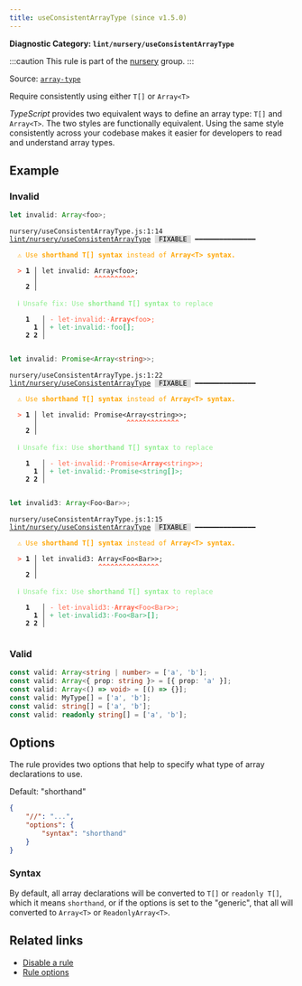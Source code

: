 ```yaml
---
title: useConsistentArrayType (since v1.5.0)
---
```


**Diagnostic Category: `lint/nursery/useConsistentArrayType`**

:::caution
This rule is part of the [nursery](/linter/rules/#nursery) group.
:::

Source: <a href="https://typescript-eslint.io/rules/array-type" target="_blank"><code>array-type</code></a>

Require consistently using either `T[]` or `Array<T>`

_TypeScript_ provides two equivalent ways to define an array type: `T[]` and `Array<T>`.
The two styles are functionally equivalent.
Using the same style consistently across your codebase makes it easier for developers to read and understand array types.

## Example

### Invalid

```ts
let invalid: Array<foo>;
```

<pre class="language-text"><code class="language-text">nursery/useConsistentArrayType.js:1:14 <a href="https://biomejs.dev/linter/rules/use-consistent-array-type">lint/nursery/useConsistentArrayType</a> <span style="color: #000; background-color: #ddd;"> FIXABLE </span> ━━━━━━━━━━━━━━━

<strong><span style="color: Orange;">  </span></strong><strong><span style="color: Orange;">⚠</span></strong> <span style="color: Orange;">Use </span><span style="color: Orange;"><strong>shorthand T[] syntax</strong></span><span style="color: Orange;"> instead of </span><span style="color: Orange;"><strong>Array&lt;T&gt; syntax.</strong></span>
  
<strong><span style="color: Tomato;">  </span></strong><strong><span style="color: Tomato;">&gt;</span></strong> <strong>1 │ </strong>let invalid: Array&lt;foo&gt;;
   <strong>   │ </strong>             <strong><span style="color: Tomato;">^</span></strong><strong><span style="color: Tomato;">^</span></strong><strong><span style="color: Tomato;">^</span></strong><strong><span style="color: Tomato;">^</span></strong><strong><span style="color: Tomato;">^</span></strong><strong><span style="color: Tomato;">^</span></strong><strong><span style="color: Tomato;">^</span></strong><strong><span style="color: Tomato;">^</span></strong><strong><span style="color: Tomato;">^</span></strong><strong><span style="color: Tomato;">^</span></strong>
    <strong>2 │ </strong>
  
<strong><span style="color: lightgreen;">  </span></strong><strong><span style="color: lightgreen;">ℹ</span></strong> <span style="color: lightgreen;">Unsafe fix</span><span style="color: lightgreen;">: </span><span style="color: lightgreen;">Use </span><span style="color: lightgreen;"><strong>shorthand T[] syntax</strong></span><span style="color: lightgreen;"> to replace</span>
  
    <strong>1</strong>  <strong> │ </strong><span style="color: Tomato;">-</span> <span style="color: Tomato;">l</span><span style="color: Tomato;">e</span><span style="color: Tomato;">t</span><span style="color: Tomato;"><span style="opacity: 0.8;">·</span></span><span style="color: Tomato;">i</span><span style="color: Tomato;">n</span><span style="color: Tomato;">v</span><span style="color: Tomato;">a</span><span style="color: Tomato;">l</span><span style="color: Tomato;">i</span><span style="color: Tomato;">d</span><span style="color: Tomato;">:</span><span style="color: Tomato;"><span style="opacity: 0.8;">·</span></span><span style="color: Tomato;"><strong>A</strong></span><span style="color: Tomato;"><strong>r</strong></span><span style="color: Tomato;"><strong>r</strong></span><span style="color: Tomato;"><strong>a</strong></span><span style="color: Tomato;"><strong>y</strong></span><span style="color: Tomato;"><strong>&lt;</strong></span><span style="color: Tomato;">f</span><span style="color: Tomato;">o</span><span style="color: Tomato;">o</span><span style="color: Tomato;"><strong>&gt;</strong></span><span style="color: Tomato;">;</span>
      <strong>1</strong><strong> │ </strong><span style="color: MediumSeaGreen;">+</span> <span style="color: MediumSeaGreen;">l</span><span style="color: MediumSeaGreen;">e</span><span style="color: MediumSeaGreen;">t</span><span style="color: MediumSeaGreen;"><span style="opacity: 0.8;">·</span></span><span style="color: MediumSeaGreen;">i</span><span style="color: MediumSeaGreen;">n</span><span style="color: MediumSeaGreen;">v</span><span style="color: MediumSeaGreen;">a</span><span style="color: MediumSeaGreen;">l</span><span style="color: MediumSeaGreen;">i</span><span style="color: MediumSeaGreen;">d</span><span style="color: MediumSeaGreen;">:</span><span style="color: MediumSeaGreen;"><span style="opacity: 0.8;">·</span></span><span style="color: MediumSeaGreen;">f</span><span style="color: MediumSeaGreen;">o</span><span style="color: MediumSeaGreen;">o</span><span style="color: MediumSeaGreen;"><strong>[</strong></span><span style="color: MediumSeaGreen;"><strong>]</strong></span><span style="color: MediumSeaGreen;">;</span>
    <strong>2</strong> <strong>2</strong><strong> │ </strong>  
  
</code></pre>

```ts
let invalid: Promise<Array<string>>;
```

<pre class="language-text"><code class="language-text">nursery/useConsistentArrayType.js:1:22 <a href="https://biomejs.dev/linter/rules/use-consistent-array-type">lint/nursery/useConsistentArrayType</a> <span style="color: #000; background-color: #ddd;"> FIXABLE </span> ━━━━━━━━━━━━━━━

<strong><span style="color: Orange;">  </span></strong><strong><span style="color: Orange;">⚠</span></strong> <span style="color: Orange;">Use </span><span style="color: Orange;"><strong>shorthand T[] syntax</strong></span><span style="color: Orange;"> instead of </span><span style="color: Orange;"><strong>Array&lt;T&gt; syntax.</strong></span>
  
<strong><span style="color: Tomato;">  </span></strong><strong><span style="color: Tomato;">&gt;</span></strong> <strong>1 │ </strong>let invalid: Promise&lt;Array&lt;string&gt;&gt;;
   <strong>   │ </strong>                     <strong><span style="color: Tomato;">^</span></strong><strong><span style="color: Tomato;">^</span></strong><strong><span style="color: Tomato;">^</span></strong><strong><span style="color: Tomato;">^</span></strong><strong><span style="color: Tomato;">^</span></strong><strong><span style="color: Tomato;">^</span></strong><strong><span style="color: Tomato;">^</span></strong><strong><span style="color: Tomato;">^</span></strong><strong><span style="color: Tomato;">^</span></strong><strong><span style="color: Tomato;">^</span></strong><strong><span style="color: Tomato;">^</span></strong><strong><span style="color: Tomato;">^</span></strong><strong><span style="color: Tomato;">^</span></strong>
    <strong>2 │ </strong>
  
<strong><span style="color: lightgreen;">  </span></strong><strong><span style="color: lightgreen;">ℹ</span></strong> <span style="color: lightgreen;">Unsafe fix</span><span style="color: lightgreen;">: </span><span style="color: lightgreen;">Use </span><span style="color: lightgreen;"><strong>shorthand T[] syntax</strong></span><span style="color: lightgreen;"> to replace</span>
  
    <strong>1</strong>  <strong> │ </strong><span style="color: Tomato;">-</span> <span style="color: Tomato;">l</span><span style="color: Tomato;">e</span><span style="color: Tomato;">t</span><span style="color: Tomato;"><span style="opacity: 0.8;">·</span></span><span style="color: Tomato;">i</span><span style="color: Tomato;">n</span><span style="color: Tomato;">v</span><span style="color: Tomato;">a</span><span style="color: Tomato;">l</span><span style="color: Tomato;">i</span><span style="color: Tomato;">d</span><span style="color: Tomato;">:</span><span style="color: Tomato;"><span style="opacity: 0.8;">·</span></span><span style="color: Tomato;">P</span><span style="color: Tomato;">r</span><span style="color: Tomato;">o</span><span style="color: Tomato;">m</span><span style="color: Tomato;">i</span><span style="color: Tomato;">s</span><span style="color: Tomato;">e</span><span style="color: Tomato;">&lt;</span><span style="color: Tomato;"><strong>A</strong></span><span style="color: Tomato;"><strong>r</strong></span><span style="color: Tomato;"><strong>r</strong></span><span style="color: Tomato;"><strong>a</strong></span><span style="color: Tomato;"><strong>y</strong></span><span style="color: Tomato;"><strong>&lt;</strong></span><span style="color: Tomato;">s</span><span style="color: Tomato;">t</span><span style="color: Tomato;">r</span><span style="color: Tomato;">i</span><span style="color: Tomato;">n</span><span style="color: Tomato;">g</span><span style="color: Tomato;"><strong>&gt;</strong></span><span style="color: Tomato;">&gt;</span><span style="color: Tomato;">;</span>
      <strong>1</strong><strong> │ </strong><span style="color: MediumSeaGreen;">+</span> <span style="color: MediumSeaGreen;">l</span><span style="color: MediumSeaGreen;">e</span><span style="color: MediumSeaGreen;">t</span><span style="color: MediumSeaGreen;"><span style="opacity: 0.8;">·</span></span><span style="color: MediumSeaGreen;">i</span><span style="color: MediumSeaGreen;">n</span><span style="color: MediumSeaGreen;">v</span><span style="color: MediumSeaGreen;">a</span><span style="color: MediumSeaGreen;">l</span><span style="color: MediumSeaGreen;">i</span><span style="color: MediumSeaGreen;">d</span><span style="color: MediumSeaGreen;">:</span><span style="color: MediumSeaGreen;"><span style="opacity: 0.8;">·</span></span><span style="color: MediumSeaGreen;">P</span><span style="color: MediumSeaGreen;">r</span><span style="color: MediumSeaGreen;">o</span><span style="color: MediumSeaGreen;">m</span><span style="color: MediumSeaGreen;">i</span><span style="color: MediumSeaGreen;">s</span><span style="color: MediumSeaGreen;">e</span><span style="color: MediumSeaGreen;">&lt;</span><span style="color: MediumSeaGreen;">s</span><span style="color: MediumSeaGreen;">t</span><span style="color: MediumSeaGreen;">r</span><span style="color: MediumSeaGreen;">i</span><span style="color: MediumSeaGreen;">n</span><span style="color: MediumSeaGreen;">g</span><span style="color: MediumSeaGreen;"><strong>[</strong></span><span style="color: MediumSeaGreen;"><strong>]</strong></span><span style="color: MediumSeaGreen;">&gt;</span><span style="color: MediumSeaGreen;">;</span>
    <strong>2</strong> <strong>2</strong><strong> │ </strong>  
  
</code></pre>

```ts
let invalid3: Array<Foo<Bar>>;
```

<pre class="language-text"><code class="language-text">nursery/useConsistentArrayType.js:1:15 <a href="https://biomejs.dev/linter/rules/use-consistent-array-type">lint/nursery/useConsistentArrayType</a> <span style="color: #000; background-color: #ddd;"> FIXABLE </span> ━━━━━━━━━━━━━━━

<strong><span style="color: Orange;">  </span></strong><strong><span style="color: Orange;">⚠</span></strong> <span style="color: Orange;">Use </span><span style="color: Orange;"><strong>shorthand T[] syntax</strong></span><span style="color: Orange;"> instead of </span><span style="color: Orange;"><strong>Array&lt;T&gt; syntax.</strong></span>
  
<strong><span style="color: Tomato;">  </span></strong><strong><span style="color: Tomato;">&gt;</span></strong> <strong>1 │ </strong>let invalid3: Array&lt;Foo&lt;Bar&gt;&gt;;
   <strong>   │ </strong>              <strong><span style="color: Tomato;">^</span></strong><strong><span style="color: Tomato;">^</span></strong><strong><span style="color: Tomato;">^</span></strong><strong><span style="color: Tomato;">^</span></strong><strong><span style="color: Tomato;">^</span></strong><strong><span style="color: Tomato;">^</span></strong><strong><span style="color: Tomato;">^</span></strong><strong><span style="color: Tomato;">^</span></strong><strong><span style="color: Tomato;">^</span></strong><strong><span style="color: Tomato;">^</span></strong><strong><span style="color: Tomato;">^</span></strong><strong><span style="color: Tomato;">^</span></strong><strong><span style="color: Tomato;">^</span></strong><strong><span style="color: Tomato;">^</span></strong><strong><span style="color: Tomato;">^</span></strong>
    <strong>2 │ </strong>
  
<strong><span style="color: lightgreen;">  </span></strong><strong><span style="color: lightgreen;">ℹ</span></strong> <span style="color: lightgreen;">Unsafe fix</span><span style="color: lightgreen;">: </span><span style="color: lightgreen;">Use </span><span style="color: lightgreen;"><strong>shorthand T[] syntax</strong></span><span style="color: lightgreen;"> to replace</span>
  
    <strong>1</strong>  <strong> │ </strong><span style="color: Tomato;">-</span> <span style="color: Tomato;">l</span><span style="color: Tomato;">e</span><span style="color: Tomato;">t</span><span style="color: Tomato;"><span style="opacity: 0.8;">·</span></span><span style="color: Tomato;">i</span><span style="color: Tomato;">n</span><span style="color: Tomato;">v</span><span style="color: Tomato;">a</span><span style="color: Tomato;">l</span><span style="color: Tomato;">i</span><span style="color: Tomato;">d</span><span style="color: Tomato;">3</span><span style="color: Tomato;">:</span><span style="color: Tomato;"><span style="opacity: 0.8;">·</span></span><span style="color: Tomato;"><strong>A</strong></span><span style="color: Tomato;"><strong>r</strong></span><span style="color: Tomato;"><strong>r</strong></span><span style="color: Tomato;"><strong>a</strong></span><span style="color: Tomato;"><strong>y</strong></span><span style="color: Tomato;"><strong>&lt;</strong></span><span style="color: Tomato;">F</span><span style="color: Tomato;">o</span><span style="color: Tomato;">o</span><span style="color: Tomato;">&lt;</span><span style="color: Tomato;">B</span><span style="color: Tomato;">a</span><span style="color: Tomato;">r</span><span style="color: Tomato;"><strong>&gt;</strong></span><span style="color: Tomato;">&gt;</span><span style="color: Tomato;">;</span>
      <strong>1</strong><strong> │ </strong><span style="color: MediumSeaGreen;">+</span> <span style="color: MediumSeaGreen;">l</span><span style="color: MediumSeaGreen;">e</span><span style="color: MediumSeaGreen;">t</span><span style="color: MediumSeaGreen;"><span style="opacity: 0.8;">·</span></span><span style="color: MediumSeaGreen;">i</span><span style="color: MediumSeaGreen;">n</span><span style="color: MediumSeaGreen;">v</span><span style="color: MediumSeaGreen;">a</span><span style="color: MediumSeaGreen;">l</span><span style="color: MediumSeaGreen;">i</span><span style="color: MediumSeaGreen;">d</span><span style="color: MediumSeaGreen;">3</span><span style="color: MediumSeaGreen;">:</span><span style="color: MediumSeaGreen;"><span style="opacity: 0.8;">·</span></span><span style="color: MediumSeaGreen;">F</span><span style="color: MediumSeaGreen;">o</span><span style="color: MediumSeaGreen;">o</span><span style="color: MediumSeaGreen;">&lt;</span><span style="color: MediumSeaGreen;">B</span><span style="color: MediumSeaGreen;">a</span><span style="color: MediumSeaGreen;">r</span><span style="color: MediumSeaGreen;">&gt;</span><span style="color: MediumSeaGreen;"><strong>[</strong></span><span style="color: MediumSeaGreen;"><strong>]</strong></span><span style="color: MediumSeaGreen;">;</span>
    <strong>2</strong> <strong>2</strong><strong> │ </strong>  
  
</code></pre>

### Valid

```ts
const valid: Array<string | number> = ['a', 'b'];
const valid: Array<{ prop: string }> = [{ prop: 'a' }];
const valid: Array<() => void> = [() => {}];
const valid: MyType[] = ['a', 'b'];
const valid: string[] = ['a', 'b'];
const valid: readonly string[] = ['a', 'b'];
```

## Options

The rule provides two options that help to specify what type of array declarations to use.

Default: "shorthand"

```json
{
    "//": "...",
    "options": {
        "syntax": "shorthand"
    }
}
```

### Syntax

By default, all array declarations will be converted to `T[]` or `readonly T[]`, which it means `shorthand`,
or if the options is set to the "generic", that all will converted to `Array<T>` or `ReadonlyArray<T>`.

## Related links

- [Disable a rule](/linter/#disable-a-lint-rule)
- [Rule options](/linter/#rule-options)
